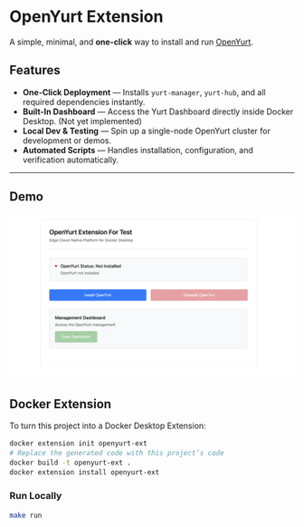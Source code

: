 # OpenYurt Extension

A simple, minimal, and **one-click** way to install and run [OpenYurt](https://openyurt.io).

## Features
- **One-Click Deployment** — Installs `yurt-manager`, `yurt-hub`, and all required dependencies instantly.
- **Built-In Dashboard** — Access the Yurt Dashboard directly inside Docker Desktop. (Not yet implemented)
- **Local Dev & Testing** — Spin up a single-node OpenYurt cluster for development or demos.
- **Automated Scripts** — Handles installation, configuration, and verification automatically.

---

## Demo
![OpenYurt Extension Demo](./demo.png)

## Docker Extension
To turn this project into a Docker Desktop Extension:
```bash
docker extension init openyurt-ext
# Replace the generated code with this project’s code
docker build -t openyurt-ext .
docker extension install openyurt-ext
```

### Run Locally
```bash
make run
```
